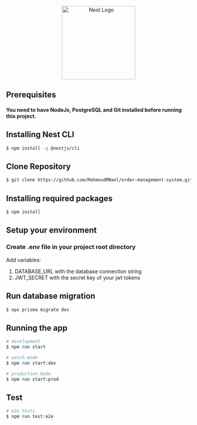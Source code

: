 <p align="center">
  <a href="http://nestjs.com/" target="blank"><img src="https://nestjs.com/img/logo-small.svg" width="200" alt="Nest Logo" /></a>
</p>

[circleci-image]: https://img.shields.io/circleci/build/github/nestjs/nest/master?token=abc123def456
[circleci-url]: https://circleci.com/gh/nestjs/nest

## Prerequisites

#### You need to have NodeJs, PostgreSQL and Git installed before running this project.

## Installing Nest CLI

```bash
$ npm install -g @nestjs/cli
```

## Clone Repository

```bash
$ git clone https://github.com/MahmoudMNael/order-management-system.git
```

## Installing required packages

```bash
$ npm install
```

## Setup your environment

### Create .env file in your project root directory

Add variables:

1. DATABASE_URL with the database connection string
2. JWT_SECRET with the secret key of your jwt tokens

## Run database migration

```bash
$ npx prisma migrate dev
```

## Running the app

```bash
# development
$ npm run start

# watch mode
$ npm run start:dev

# production mode
$ npm run start:prod
```

## Test

```bash
# e2e tests
$ npm run test:e2e
```

